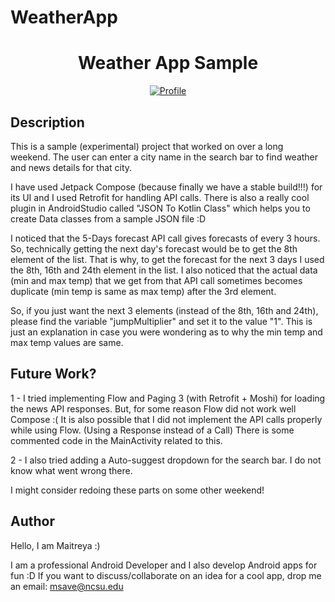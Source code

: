 # WeatherApp
<h1 align="center">Weather App Sample</h1>

<p align="center">
  <a href="https://github.com/MaitreyaSave"><img alt="Profile" src="https://badges.aleen42.com/src/github.svg"/></a> 
</p>

## Description
This is a sample (experimental) project that worked on over a long weekend. 
The user can enter a city name in the search bar to find weather and news details for that city.

I have used Jetpack Compose (because finally we have a stable build!!!) for its UI and I used Retrofit for handling API calls.
There is also a really cool plugin in AndroidStudio called "JSON To Kotlin Class" which helps you to create Data classes from a sample JSON file :D

I noticed that the 5-Days forecast API call gives forecasts of every 3 hours. So, technically getting the next day's forecast would be to get the 8th element of the list.
That is why, to get the forecast for the next 3 days I used the 8th, 16th and 24th element in the list.
I also noticed that the actual data (min and max temp) that we get from that API call sometimes becomes duplicate (min temp is same as max temp) after the 3rd element.

So, if you just want the next 3 elements (instead of the 8th, 16th and 24th), please find the variable "jumpMultiplier" and set it to the value "1".
This is just an explanation in case you were wondering as to why the min temp and max temp values are same.



## Future Work?
1 - I tried implementing Flow and Paging 3 (with Retrofit + Moshi) for loading the news API responses. 
But, for some reason Flow did not work well Compose :( 
It is also possible that I did not implement the API calls properly while using Flow. (Using a Response<T> instead of a Call<T>)
There is some commented code in the MainActivity related to this.

2 - I also tried adding a Auto-suggest dropdown for the search bar. I do not know what went wrong there.

I might consider redoing these parts on some other weekend!

## Author
Hello, I am Maitreya :)

I am a professional Android Developer and I also develop Android apps for fun :D
If you want to discuss/collaborate on an idea for a cool app, drop me an email: msave@ncsu.edu
